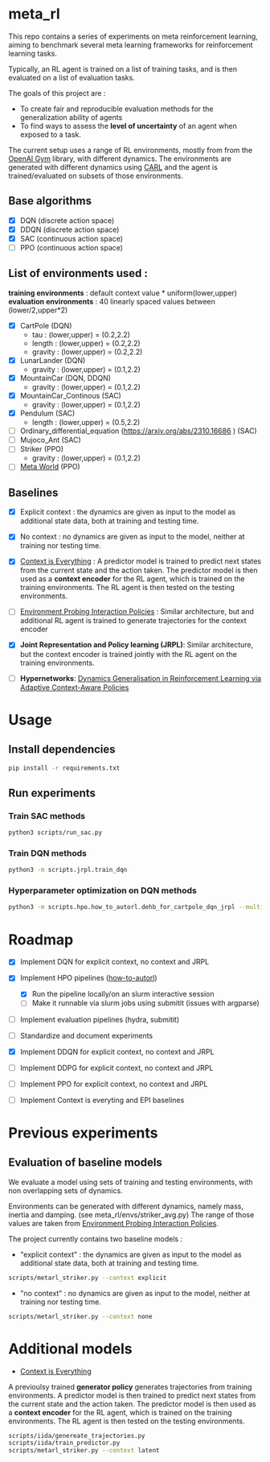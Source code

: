 # meta_rl

This repo contains a series of experiments on meta reinforcement learning, aiming to benchmark several meta learning frameworks for reinforcement learning tasks.

Typically, an RL agent is trained on a list of training tasks, and is then evaluated on a list of evaluation tasks. 

The goals of this project are :  
- To create fair and reproducible evaluation methods for the generalization ability of agents 
- To find ways to assess the **level of uncertainty** of an agent when exposed to a task.

The current setup uses a range of RL environments, mostly from from the [OpenAI Gym](https://gym.openai.com/) library, with different dynamics. The environments are generated with different dynamics using [CARL](https://github.com/automl/CARL) and the agent is trained/evaluated on subsets of those environments.

## Base algorithms

* [X] DQN (discrete action space)
* [X] DDQN (discrete action space)
* [X] SAC (continuous action space)
* [ ] PPO (continuous action space)

## List of environments used :

**training environments** : default context value * uniform(lower,upper)
**evaluation environments** : 40 linearly spaced values between (lower/2,upper*2)


* [X] CartPole (DQN)
    * tau : (lower,upper) = (0.2,2.2) 
    * length : (lower,upper) = (0.2,2.2)
    * gravity : (lower,upper) = (0.2,2.2)
* [X] LunarLander (DQN)
    * gravity : (lower,upper) = (0.1,2.2)
* [X] MountainCar (DQN, DDQN)
    * gravity : (lower,upper) = (0.1,2.2)
* [X] MountainCar_Continous (SAC)
    * gravity : (lower,upper) = (0.1,2.2)
* [X] Pendulum (SAC)
    * length : (lower,upper) = (0.5,2.2)
* [ ] Ordinary_differential_equation (https://arxiv.org/abs/2310.16686
) (SAC)
* [ ] Mujoco_Ant (SAC)
* [ ] Striker (PPO)
    * gravity : (lower,upper) = (0.1,2.2)
* [ ] [Meta World](https://arxiv.org/abs/1910.10897) (PPO)

## Baselines

* [X] Explicit context : the dynamics are given as input to the model as additional state data, both at training and testing time.
* [X] No context : no dynamics are given as input to the model, neither at training nor testing time.
* [X] [Context is Everything](https://benevans.zip/iida/) : A predictor model is trained to predict next states from the current state and the action taken. The predictor model is then used as a **context encoder** for the RL agent, which is trained on the training environments. The RL agent is then tested on the testing environments.
* [ ] [Environment Probing Interaction Policies](https://openreview.net/pdf?id=ryl8-3AcFX) : Similar architecture, but and additional RL agent is trained to generate trajectories for the context encoder 
* [X] **Joint Representation and Policy learning (JRPL)**: Similar architecture, but the context encoder is trained jointly with the RL agent on the training environments.
* [ ] **Hypernetworks**: [Dynamics Generalisation in Reinforcement Learning via Adaptive Context-Aware Policies](https://arxiv.org/abs/2310.16686)


# Usage

## Install dependencies

```bash
pip install -r requirements.txt
```

## Run experiments

### Train SAC methods

```bash
python3 scripts/run_sac.py
```

### Train DQN methods

```bash
python3 -m scripts.jrpl.train_dqn
```

### Hyperparameter optimization on DQN methods

```bash
python3 -m scripts.hpo.how_to_autorl.dehb_for_cartpole_dqn_jrpl --multirun 
```

# Roadmap
* [X] Implement DQN for explicit context, no context and JRPL
* [X] Implement HPO pipelines ([how-to-autorl](https://github.com/facebookresearch/how-to-autorl))
    * [X] Run the pipeline locally/on an slurm interactive session
    * [ ] Make it runnable via slurm jobs using submitit (issues with argparse)
* [ ] Implement evaluation pipelines (hydra, submitit)
* [ ] Standardize and document experiments
* [X] Implement DDQN for explicit context, no context and JRPL
* [ ] Implement DDPG for explicit context, no context and JRPL
* [ ] Implement PPO for explicit context, no context and JRPL
* [ ] Implement Context is everyting and EPI baselines



# Previous experiments

## Evaluation of baseline models

We evaluate a model using sets of training and testing environments, with non overlapping sets of dynamics.

Environments can be generated with different dynamics, namely mass, inertia and damping. (see meta_rl/envs/striker_avg.py) The range of those values are taken from [Environment Probing Interaction Policies](https://openreview.net/pdf?id=ryl8-3AcFX).

The project currently contains two baseline models :

- "explicit context" : the dynamics are given as input to the model as additional state data, both at training and testing time.

```bash
scripts/metarl_striker.py --context explicit
```

- "no context" : no dynamics are given as input to the model, neither at training nor testing time.

```bash
scripts/metarl_striker.py --context none
```

# Additional models

- [Context is Everything](https://benevans.zip/iida/)

A previoulsy trained **generator policy** generates trajectories from training environments. A predictor model is then trained to predict next states from the current state and the action taken. The predictor model is then used as a **context encoder** for the RL agent, which is trained on the training environments. The RL agent is then tested on the testing environments.

```bash
scripts/iida/genereate_trajectories.py
scripts/iida/train_predictor.py
scripts/metarl_striker.py --context latent
```

